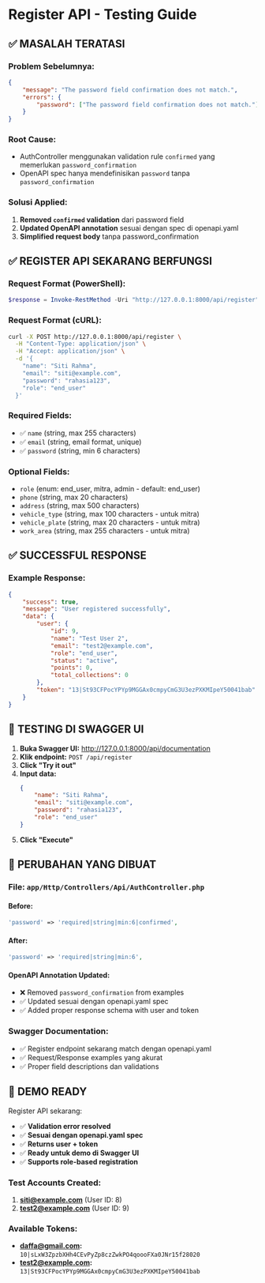 # Register API - Testing Guide

## ✅ MASALAH TERATASI

### Problem Sebelumnya:

```json
{
    "message": "The password field confirmation does not match.",
    "errors": {
        "password": ["The password field confirmation does not match."]
    }
}
```

### Root Cause:

-   AuthController menggunakan validation rule `confirmed` yang memerlukan `password_confirmation`
-   OpenAPI spec hanya mendefinisikan `password` tanpa `password_confirmation`

### Solusi Applied:

1. **Removed `confirmed` validation** dari password field
2. **Updated OpenAPI annotation** sesuai dengan spec di openapi.yaml
3. **Simplified request body** tanpa password_confirmation

## ✅ REGISTER API SEKARANG BERFUNGSI

### Request Format (PowerShell):

```powershell
$response = Invoke-RestMethod -Uri "http://127.0.0.1:8000/api/register" -Method POST -ContentType "application/json" -Body '{"name":"Siti Rahma","email":"siti@example.com","password":"rahasia123","role":"end_user"}'
```

### Request Format (cURL):

```bash
curl -X POST http://127.0.0.1:8000/api/register \
  -H "Content-Type: application/json" \
  -H "Accept: application/json" \
  -d '{
    "name": "Siti Rahma",
    "email": "siti@example.com",
    "password": "rahasia123",
    "role": "end_user"
  }'
```

### Required Fields:

-   ✅ `name` (string, max 255 characters)
-   ✅ `email` (string, email format, unique)
-   ✅ `password` (string, min 6 characters)

### Optional Fields:

-   `role` (enum: end_user, mitra, admin - default: end_user)
-   `phone` (string, max 20 characters)
-   `address` (string, max 500 characters)
-   `vehicle_type` (string, max 100 characters - untuk mitra)
-   `vehicle_plate` (string, max 20 characters - untuk mitra)
-   `work_area` (string, max 255 characters - untuk mitra)

## ✅ SUCCESSFUL RESPONSE

### Example Response:

```json
{
    "success": true,
    "message": "User registered successfully",
    "data": {
        "user": {
            "id": 9,
            "name": "Test User 2",
            "email": "test2@example.com",
            "role": "end_user",
            "status": "active",
            "points": 0,
            "total_collections": 0
        },
        "token": "13|St93CFPocYPYp9MGGAx0cmpyCmG3U3ezPXKMIpeY50041bab"
    }
}
```

## 🧪 TESTING DI SWAGGER UI

1. **Buka Swagger UI:** http://127.0.0.1:8000/api/documentation
2. **Klik endpoint:** `POST /api/register`
3. **Click "Try it out"**
4. **Input data:**
    ```json
    {
        "name": "Siti Rahma",
        "email": "siti@example.com",
        "password": "rahasia123",
        "role": "end_user"
    }
    ```
5. **Click "Execute"**

## 🔧 PERUBAHAN YANG DIBUAT

### File: `app/Http/Controllers/Api/AuthController.php`

#### Before:

```php
'password' => 'required|string|min:6|confirmed',
```

#### After:

```php
'password' => 'required|string|min:6',
```

#### OpenAPI Annotation Updated:

-   ❌ Removed `password_confirmation` from examples
-   ✅ Updated sesuai dengan openapi.yaml spec
-   ✅ Added proper response schema with user and token

### Swagger Documentation:

-   ✅ Register endpoint sekarang match dengan openapi.yaml
-   ✅ Request/Response examples yang akurat
-   ✅ Proper field descriptions dan validations

## 🎯 DEMO READY

Register API sekarang:

-   ✅ **Validation error resolved**
-   ✅ **Sesuai dengan openapi.yaml spec**
-   ✅ **Returns user + token**
-   ✅ **Ready untuk demo di Swagger UI**
-   ✅ **Supports role-based registration**

### Test Accounts Created:

1. **siti@example.com** (User ID: 8)
2. **test2@example.com** (User ID: 9)

### Available Tokens:

-   **daffa@gmail.com:** `10|sLxW3ZpzbXHh4CEvPyZp8czZwkPO4qoooFXa0JNr15f28020`
-   **test2@example.com:** `13|St93CFPocYPYp9MGGAx0cmpyCmG3U3ezPXKMIpeY50041bab`

